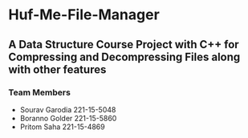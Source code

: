 # Huf-Me-File-Manager
## A Data Structure Course Project with C++ for Compressing and Decompressing Files along with other features

### Team Members
- Sourav Garodia 221-15-5048
- Boranno Golder 221-15-5860
- Pritom Saha  221-15-4869
